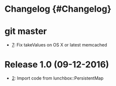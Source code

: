 # Changelog {#Changelog}

# git master

* [7](https://github.com/BlueBrain/Keyv/pull/7):
  Fix takeValues on OS X or latest memcached

# Release 1.0 (09-12-2016)

* [2](https://github.com/BlueBrain/Keyv/pull/2):
  Import code from lunchbox::PersistentMap
